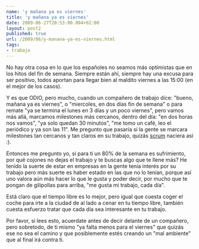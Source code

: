 ```yaml
---
name: 'y mañana ya es viernes'
title: 'y mañana ya es viernes'
date: 2009-06-27T20:53:00.004+02:00
layout: post2
published: true
url: /2009/06/y-manana-ya-es-viernes.html
tags: 
- trabajo
---
```


No hay otra cosa en lo que los españoles no seamos más optimistas que en los hitos del fin de semana. Siempre están ahí, siempre hay una excusa para ser positivo, todos aportan para llegar bien al maldito viernes a las 15:00 (en el mejor de los casos).  
  
Y es que ODIO, pero mucho, cuando un compañero de trabajo dice: "bueno, mañana ya es viernes", o "miercoles, en dos días fin de semana" o para remate "ya se termina el lunes en 3 días y un poco viernes", pero vamos más allá, marcamos milestones más cercanos, dentro del día: "en dos horas nos vamos", "ya solo quedan 30 minutos", "me tomo un café, leo el periódico y ya son las 11". Me pregunto que pasaría si la gente se marcara milestones tan cercanos y tan claros en su trabajo, quizás [scrum](http://es.wikipedia.org/wiki/Scrum) naciera así :).  
  
Entonces me pregunto yo, si para tí un 80% de la semana es sufrimiento, por qué cojones no dejas el trabajo y te buscas algo que te llene más? He tenido la suerte de estar en empresas en la gente tenía interés por su trabajo pero más suerte es haber estado en las que no lo tenían, porque así uno valora aún más hacer lo que le gusta y poder decir, por mucho que te pongan de gilipollas para arriba, "me gusta mi trabajo, cada día".  
  
Está claro que el tiempo libre es lo mejor, pero igual que cuesta coger el coche para irte a la ciudad de al lado a cenar en tu tiempo libre, también cuesta esfuerzo tratar que cada día sea interesante en tu trabajo.  
  
Por favor, si lees esto, acuerdate antes de decir delante de un compañero, pero sobretodo, de ti mismo "ya falta menos para el viernes" que quizás ese no sea el camino y que posiblemente estés creando un "mal ambiente" que al final irá contra ti.